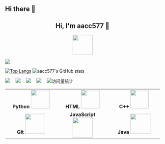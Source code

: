## Hi there 👋

<h2 align="center"> Hi, I'm aacc577 👋 <br/> </h2> 

<p align="center"><img width=65px height=65px  src="https://github.moeyy.xyz/https://github.com/aacc577/aacc577/blob/main/X.png" alt=""></p>

  <!-- dynamic typing effect 动态打字效果 -->
  <div>
    <a href="https://blog.sunguoqi.com/">
      <img src="https://readme-typing-svg.demolab.com?font=Fira+Code&pause=1000&width=435&lines=嗨，我叫 aacc577。;这是我的个人主页感谢参观&center=true&size=27" />
    </a>
  </div>

<table>
<tbody>
 <tr>
<td align="center" width="20%">
<span><b style="text-align: center;">Python</b></span> 
<img height=60px src="https://img.icons8.com/color/2x/python.png" alt=""> 
</td>

<td align="center" width="20%">
<span><b style="text-align: center;">HTML</b></span> 
<img height=60px src="https://img.icons8.com/color/2x/html-5.png" alt=""> 
</td>

<td align="center" width="20%">
<span><b style="text-align: center;">C++</b></span> 
<img height=60px src="https://isocpp.org/assets/images/cpp_logo.png" alt=""> 
</td>
</tr>

<tr>
<td align="center" width="20%">
<span><b style="text-align: center;">Git</b></span> 
<img height=65px src="https://img.icons8.com/ios-glyphs/2x/github-2.png" alt=""> 
</td>

<td align="center" width="20%">
<span><b style="text-align: center;">JavaScript</b></span> 
<img height=65px src="https://img.icons8.com/color/2x/javascript.png" alt=""> 
</td>

<td align="center" width="20%">
<span><b style="text-align: center;">Java</b></span> 
<img height=65px src="https://cdn.icon-icons.com/icons2/159/PNG/256/java_22523.png" alt=""> 
</td>
</tr>

[![Top Langs](https://github-readme-stats.vercel.app/api/top-langs/?username=aacc577)](https://github.com/aacc577/github-readme-stats)  ![aacc577's GitHub stats](https://github-readme-stats.vercel.app/api?username=aacc577&show_icons=true&theme=tokyonight)

  <!-- 
  <picture>
    <source media="(prefers-color-scheme: dark)" srcset="https://cdn.jsdelivr.net/gh/aacc577/aacc577/profile-snake-contrib/github-contribution-grid-snake-dark.svg" />
    <source media="(prefers-color-scheme: light)" srcset="https://cdn.jsdelivr.net/gh/aacc577/aacc577/profile-snake-contrib/github-contribution-grid-snake.svg" />
    <img alt="github-snake" src="https://cdn.jsdelivr.net/gh/aacc577/aacc577/profile-snake-contrib/github-contribution-grid-snake-dark.svg" />
  </picture>
Snake Code Contribution Map 贪吃蛇代码贡献图 -->

  <!-- profile logo 个人资料徽标 -->
  <div>
    <a href="tencent://message/?uin=2653575204&Site=&Menu=yes"><img src="https://img.shields.io/badge/QQ-扣扣-c32136" /></a>&emsp;
    <a href="https://aacc577.github.io/"><img src="https://img.shields.io/badge/Github-博客-8c36db" /></a>&emsp;
    <a href="https://blog.csdn.net/ht114514_y"><img src="https://img.shields.io/badge/CSDN-Csdn-07c160" /></a>&emsp;
    <a href="https://space.bilibili.com/3537108742441886/"><img src="https://img.shields.io/badge/Bilibili-B站-ff69b4" /></a>&emsp;
    <!-- visitor -->
    <img src="https://komarev.com/ghpvc/?username=aacc577&label=Views&color=orange&style=flat" alt="访问量统计" />&emsp;
    
  </div>

  
</tbody>
</table>
<!--
**aacc577/aacc577** is a ✨ _special_ ✨ repository because its `README.md` (this file) appears on your GitHub profile.

Here are some ideas to get you started:

- 🔭 I’m currently working on ...
- 🌱 I’m currently learning ...
- 👯 I’m looking to collaborate on ...
- 🤔 I’m looking for help with ...
- 💬 Ask me about ...
- 📫 How to reach me: ...
- 😄 Pronouns: ...
- ⚡ Fun fact: ...
-->
